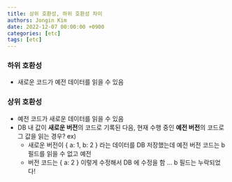 ```yaml
---
title: 상위 호환성, 하위 호환성 차이
authors: Jongin Kim
date: 2022-12-07 00:00:00 +0900
categories: [etc]
tags: [etc]
---
```

### 하위 호환성
- 새로운 코드가 예전 데이터를 읽을 수 있음
### 상위 호환성
- 예전 코드가 새로운 데이터를 읽을 수 있음
- DB 내 값이 **새로운 버전**의 코드로 기록된 다음, 현재 수행 중인 **예전 버전**의 코드로 그 값을 읽는 경우?
ex) 
	- 새로운 버전이 { a: 1, b: 2 } 라는 데이터를 DB 저장했는데 예전 버전 코드는 b 필드를 읽을 수 없고 예전
	- 버전 코드는 { a: 2 } 이렇게 수정해서 DB 에 수정을 함 ... b 필드는 누락되었다!
